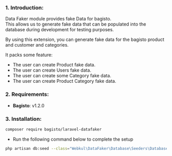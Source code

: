 ### 1. Introduction:


Data Faker module provides fake Data for bagisto.  
This allows us to generate fake data that can be populated into the database during development for testing purposes.

By using this extension, you can generate fake data for the bagisto product and customer and categories.

It packs some feature:

* The user can create Product fake data.
* The user can create Users fake data.
* The user can create some Category fake data.
* The user can create Product Category fake data.

### 2. Requirements:

* **Bagisto**: v1.2.0

### 3. Installation:

```sh
composer require bagisto/laravel-datafaker
```

* Run the following command below to complete the setup

```sh
php artisan db:seed --class="Webkul\DataFaker\Database\Seeders\DatabaseSeeder"
```